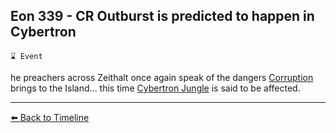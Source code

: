 ## Eon 339 - CR Outburst is predicted to happen in Cybertron

`⌛ Event`

he preachers across Zeithalt once again speak of the dangers [Corruption](https://zeithalt.github.io/r/corruption.html) brings to the Island… this time [Cybertron Jungle](https://zeithalt.github.io/r/cybertron_jungle.html) is said to be affected.

----------
[⬅️ Back to Timeline](https://zeithalt.github.io/t/#eon0339)